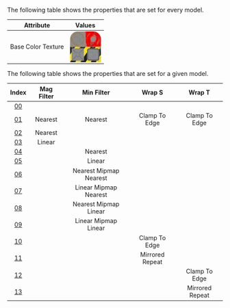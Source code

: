 The following table shows the properties that are set for every model.  

Attribute | **Values**
:---: | :---:
Base Color Texture | <img src="./lambert2_baseColor.png" height="72" align="middle">
 
The following table shows the properties that are set for a given model.  

Index | Mag Filter | Min Filter | Wrap S | Wrap T
:---: | :---: | :---: | :---: | :---:
[00](./Texture_Sampler_0.gltf) |   |   |   |  
[01](./Texture_Sampler_1.gltf) | Nearest | Nearest | Clamp To Edge | Clamp To Edge
[02](./Texture_Sampler_2.gltf) | Nearest |   |   |  
[03](./Texture_Sampler_3.gltf) | Linear |   |   |  
[04](./Texture_Sampler_4.gltf) |   | Nearest |   |  
[05](./Texture_Sampler_5.gltf) |   | Linear |   |  
[06](./Texture_Sampler_6.gltf) |   | Nearest Mipmap Nearest |   |  
[07](./Texture_Sampler_7.gltf) |   | Linear Mipmap Nearest |   |  
[08](./Texture_Sampler_8.gltf) |   | Nearest Mipmap Linear |   |  
[09](./Texture_Sampler_9.gltf) |   | Linear Mipmap Linear |   |  
[10](./Texture_Sampler_10.gltf) |   |   | Clamp To Edge |  
[11](./Texture_Sampler_11.gltf) |   |   | Mirrored Repeat |  
[12](./Texture_Sampler_12.gltf) |   |   |   | Clamp To Edge
[13](./Texture_Sampler_13.gltf) |   |   |   | Mirrored Repeat
